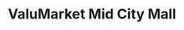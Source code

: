 ---
title: "ValuMarket Mid City Mall"
url: /louisville/valumarket-mid-city-mall/
shop: Supermarkt
---